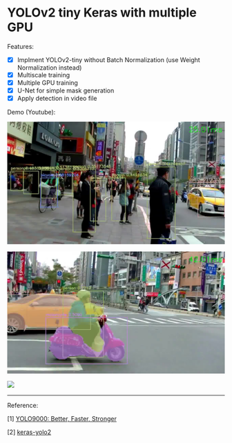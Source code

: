 # YOLOv2 tiny Keras with multiple GPU

Features:

- [x] Implment YOLOv2-tiny without Batch Normalization (use Weight Normalization instead)
- [x] Multiscale training 
- [x] Multiple GPU training
- [x] U-Net for simple mask generation
- [x] Apply detection in video file
 
Demo (Youtube):

[![](image/detection.jpg)](https://www.youtube.com/watch?v=3d21OAAEs2Q)

[![](image/segmentation.jpg)](https://www.youtube.com/watch?v=lLNvuVKsj90)

[![](http://img.youtube.com/vi/AfjRyPO9-Vo/maxresdefault.jpg)](https://www.youtube.com/watch?v=AfjRyPO9-Vo)

---
Reference:

[1] [YOLO9000: Better, Faster, Stronger](https://arxiv.org/abs/1612.08242)

[2] [keras-yolo2](https://github.com/experiencor/keras-yolo2)

